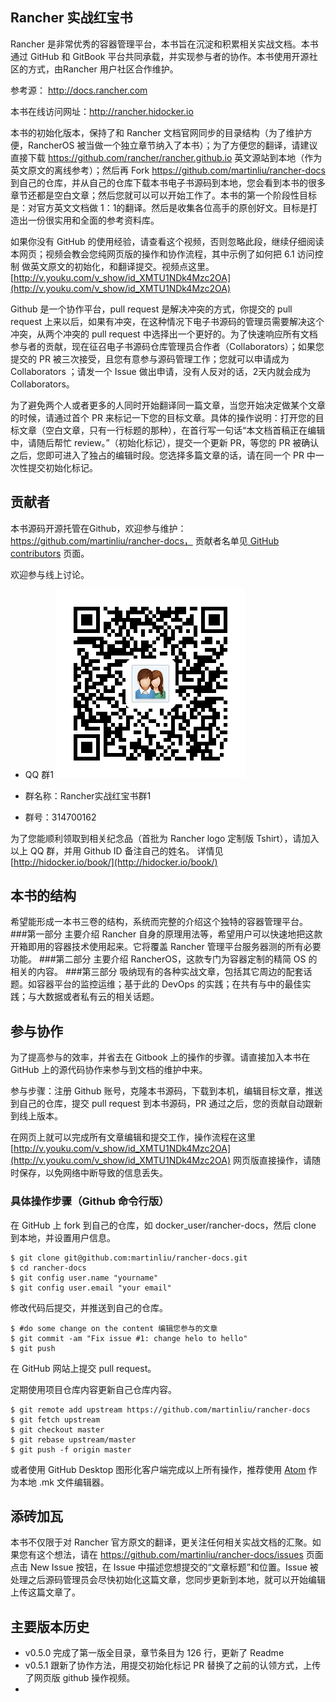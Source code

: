 ## Rancher 实战红宝书

Rancher 是非常优秀的容器管理平台，本书旨在沉淀和积累相关实战文档。本书通过 GitHub 和 GitBook 平台共同承载，并实现参与者的协作。本书使用开源社区的方式，由Rancher 用户社区合作维护。

参考源： http://docs.rancher.com

本书在线访问网址：http://rancher.hidocker.io   

本书的初始化版本，保持了和 Rancher 文档官网同步的目录结构（为了维护方便，RancherOS 被当做一个独立章节纳入了本书）；为了方便您的翻译，请建议直接下载 https://github.com/rancher/rancher.github.io 英文源站到本地（作为英文原文的离线参考）；然后再 Fork https://github.com/martinliu/rancher-docs 到自己的仓库，并从自己的仓库下载本书电子书源码到本地，您会看到本书的很多章节还都是空白文章；然后您就可以可以开始工作了。本书的第一个阶段性目标是：对官方英文文档做 1：1的翻译。然后是收集各位高手的原创好文。目标是打造出一份很实用和全面的参考资料库。

如果你没有 GitHub 的使用经验，请查看这个视频，否则忽略此段，继续仔细阅读本网页；视频会教会您纯网页版的操作和协作流程，其中示例了如何把 6.1 访问控制 做英文原文的初始化，和翻译提交。视频点这里。[http://v.youku.com/v_show/id_XMTU1NDk4Mzc2OA](http://v.youku.com/v_show/id_XMTU1NDk4Mzc2OA)

Github 是一个协作平台，pull request 是解决冲突的方式，你提交的 pull request 上来以后，如果有冲突，在这种情况下电子书源码的管理员需要解决这个冲突，从两个冲突的 pull request 中选择出一个更好的。为了快速响应所有文档参与者的贡献，现在征召电子书源码仓库管理员合作者（Collaborators）；如果您提交的 PR 被三次接受，且您有意参与源码管理工作；您就可以申请成为 Collaborators ；请发一个 Issue 做出申请，没有人反对的话，2天内就会成为 Collaborators。

为了避免两个人或者更多的人同时开始翻译同一篇文章，当您开始决定做某个文章的时候，请通过首个 PR 来标记一下您的目标文章。具体的操作说明：打开您的目标文章（空白文章，只有一行标题的那种），在首行写一句话“本文档首稿正在编辑中，请随后帮忙 review。”（初始化标记），提交一个更新 PR，等您的 PR 被确认之后，您即可进入了独占的编辑时段。您选择多篇文章的话，请在同一个 PR 中一次性提交初始化标记。

## 贡献者
本书源码开源托管在Github，欢迎参与维护：https://github.com/martinliu/rancher-docs， 贡献者名单见[ GitHub contributors](https://github.com/martinliu/rancher-docs/graphs/contributors) 页面。

欢迎参与线上讨论。

* QQ 群1 
![314700162](q1.png)

*  群名称：Rancher实战红宝书群1
*  群号：314700162

为了您能顺利领取到相关纪念品（首批为 Rancher logo 定制版 Tshirt），请加入以上 QQ 群，并用 Github ID 备注自己的姓名。 详情见 [http://hidocker.io/book/](http://hidocker.io/book/)

## 本书的结构
希望能形成一本书三卷的结构，系统而完整的介绍这个独特的容器管理平台。
###第一部分
主要介绍 Rancher 自身的原理用法等，希望用户可以快速地把这款开箱即用的容器技术使用起来。它将覆盖 Rancher 管理平台服务器测的所有必要功能。
###第二部分
主要介绍 RancherOS，这款专门为容器定制的精简 OS 的相关的内容。
###第三部分
吸纳现有的各种实战文章，包括其它周边的配套话题。如容器平台的监控运维；基于此的 DevOps 的实践；在共有与中的最佳实践；与大数据或者私有云的相关话题。

## 参与协作

为了提高参与的效率，并省去在 Gitbook 上的操作的步骤。请直接加入本书在 GitHub 上的源代码协作来参与到文档的维护中来。

参与步骤：注册 Github 账号，克隆本书源码，下载到本机，编辑目标文章，推送到自己的仓库，提交 pull request 到本书源码，PR 通过之后，您的贡献自动跟新到线上版本。

在网页上就可以完成所有文章编辑和提交工作，操作流程在这里 [http://v.youku.com/v_show/id_XMTU1NDk4Mzc2OA](http://v.youku.com/v_show/id_XMTU1NDk4Mzc2OA) 网页版直接操作，请随时保存，以免网络中断导致的信息丢失。

### 具体操作步骤（Github 命令行版）

在 GitHub 上 fork 到自己的仓库，如 docker_user/rancher-docs，然后 clone 到本地，并设置用户信息。

```
$ git clone git@github.com:martinliu/rancher-docs.git
$ cd rancher-docs
$ git config user.name "yourname"
$ git config user.email "your email"

```
修改代码后提交，并推送到自己的仓库。

```
$ #do some change on the content 编辑您参与的文章
$ git commit -am "Fix issue #1: change helo to hello"
$ git push

```
在 GitHub 网站上提交 pull request。

定期使用项目仓库内容更新自己仓库内容。

```
$ git remote add upstream https://github.com/martinliu/rancher-docs
$ git fetch upstream
$ git checkout master
$ git rebase upstream/master
$ git push -f origin master

```
或者使用 GitHub Desktop 图形化客户端完成以上所有操作，推荐使用 [Atom](http://atom.io) 作为本地 .mk 文件编辑器。


## 添砖加瓦
本书不仅限于对 Rancher 官方原文的翻译，更关注任何相关实战文档的汇聚。如果您有这个想法，请在 https://github.com/martinliu/rancher-docs/issues 页面点击 New Issue 按钮，在 Issue 中描述您想提交的“文章标题”和位置。Issue 被处理之后源码管理员会尽快初始化这篇文章，您同步更新到本地，就可以开始编辑上传这篇文章了。


## 主要版本历史

* v0.5.0 完成了第一版全目录，章节条目为 126 行，更新了 Readme
* v0.5.1 跟新了协作方法，用提交初始化标记 PR 替换了之前的认领方式，上传了网页版 github 操作视频。
* 


